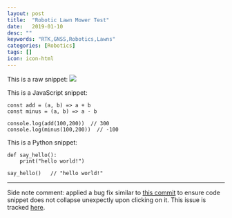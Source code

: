 ```yaml
---
layout: post
title:  "Robotic Lawn Mower Test"
date:   2019-01-10
desc: ""
keywords: "RTK,GNSS,Robotics,Lawns"
categories: [Robotics]
tags: []
icon: icon-html
---
```


This is a raw snippet:
<img src="{{ site.img_path }}/landing/CoverPhotos/1.JPG">


This is a JavaScript snippet:

```
const add = (a, b) => a + b
const minus = (a, b) => a - b

console.log(add(100,200))  // 300
console.log(minus(100,200))  // -100
```

This is a Python snippet:

```
def say_hello():
    print("hello world!")

say_hello()   // "hello world!"
```

---

Side note comment: applied a bug fix similar to [this commit](https://github.com/Atlas7/atlas7.github.io/commit/6659f4a47f6ec66987adb0f683a9c6f3842252ae#diff-818954a41dbfb01af70050a459c603b9) to ensure code snippet does not collapse unexpectly upon clicking on it. This issue is tracked [here](https://github.com/jarrekk/Jalpc/issues/97).
